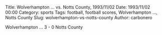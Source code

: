 Title: Wolverhampton … vs. Notts County, 1993/11/02
Date: 1993/11/02 00:00
Category: sports
Tags: football, football scores, Wolverhampton …, Notts County
Slug: wolverhampton-vs-notts-county
Author: carbonero


Wolverhampton … 3 - 0 Notts County
